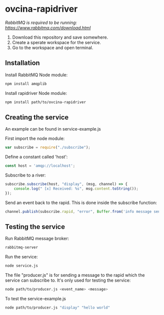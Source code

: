 # ovcina-rapidriver

*RabbitMQ is required to be running: https://www.rabbitmq.com/download.html*

1. Download this repository and save somewhere.
2. Create a sperate workspace for the service.
3. Go to the workspace and open terminal.

## Installation

Install RabbitMQ Node module:
```bash
npm install amqplib
```

Install rapidriver Node module:
```bash
npm install path/to/ovcina-rapidriver
```

## Creating the service
An example can be found in service-example.js

First import the node module: 
```javascript
var subscribe = require("./subscribe");
```

Define a constant called 'host':
```javascript
const host = 'amqp://localhost';
```

Subscribe to a river: 
```javascript
subscribe.subscribe(host, "display", (msg, channel) => {
    console.log(" [x] Received: %s", msg.content.toString());
});
```

Send an event back to the rapid. This is done inside the subscribe function:
```javascript
channel.publish(subscribe.rapid, "error", Buffer.from('info message sent'));
```

## Testing the service
Run RabbitMQ message broker:
```bash
rabbitmq-server
```

Run the service:
```bash
node service.js
```

The file "producer.js" is for sending a message to the rapid which the service can subscribe to.
It's only used for testing the service:
```bash
node path/to/producer.js <event_name> <message>
```

To test the service-example.js
```bash
node path/to/producer.js "display" "hello world"
```


